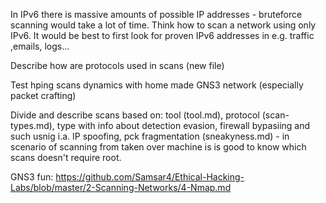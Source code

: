 In IPv6 there is massive amounts of possible IP addresses - bruteforce scanning would take a lot of time. Think how to scan a network using only IPv6.
It would be best to first look for proven IPv6 addresses in e.g. traffic ,emails, logs...

Describe how are protocols used in scans (new file)

Test hping scans dynamics with home made GNS3 network (especially packet crafting)


Divide and describe scans based on: tool (tool.md), protocol (scan-types.md), type with info about detection evasion, firewall bypasiing and such usnig i.a. IP spoofing, pck fragmentation (sneakyness.md) - in scenario of scanning from taken over machine is is good to know which scans doesn't require root.


GNS3 fun:
https://github.com/Samsar4/Ethical-Hacking-Labs/blob/master/2-Scanning-Networks/4-Nmap.md
